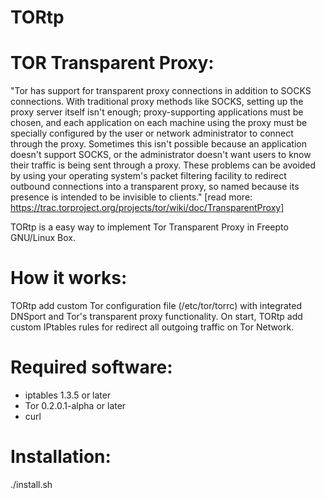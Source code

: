 TORtp
=====

# TOR Transparent Proxy:

"Tor has support for transparent proxy connections in addition to SOCKS connections. With traditional proxy methods like SOCKS, setting up the proxy server 
itself isn't enough; proxy-supporting applications must be chosen, and each application on each machine using the proxy must be specially configured by the user 
or network administrator to connect through the proxy. Sometimes this isn't possible because an application doesn't support SOCKS, or the administrator doesn't 
want users to know their traffic is being sent through a proxy. These problems can be avoided by using your operating system's packet filtering facility to 
redirect outbound connections into a transparent proxy, so named because its presence is intended to be invisible to clients." 
[read more: https://trac.torproject.org/projects/tor/wiki/doc/TransparentProxy]

TORtp is a easy way to implement Tor Transparent Proxy in Freepto GNU/Linux Box.

# How it works:

TORtp add custom Tor configuration file (/etc/tor/torrc) with integrated DNSport and Tor's transparent proxy functionality.
On start, TORtp add custom IPtables rules for redirect all outgoing traffic on Tor Network.

# Required software:

* iptables 1.3.5 or later
* Tor 0.2.0.1-alpha or later
* curl

# Installation:

./install.sh
